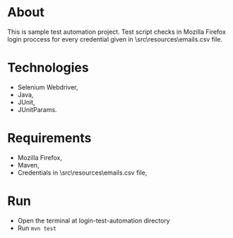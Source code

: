 # About
This is sample test automation project. Test script checks in Mozilla Firefox login proccess for every credential given in \\src\resources\emails.csv file.

# Technologies
- Selenium Webdriver, 
- Java, 
- JUnit,
- JUnitParams.

# Requirements
- Mozilla Firefox, 
- Maven, 
- Credentials in \\src\resources\emails.csv file, 

# Run
  - Open the terminal at login-test-automation directory
  - Run `mvn test`
